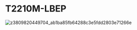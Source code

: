 # T2210M-LBEP
![z3809820449704_ab1ba85fb64288c3e5fdd2803e71266e](https://user-images.githubusercontent.com/115622082/196415548-82a7df34-9324-473b-9ef9-f607f86ace91.jpg)

